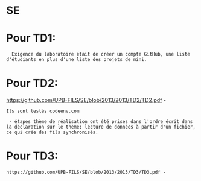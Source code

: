 # SE

# Pour TD1: 
  
      Exigence du laboratoire était de créer un compte GitHub, une liste d'étudiants en plus d'une liste des projets de mini.
      
# Pour TD2:
  
   https://github.com/UPB-FILS/SE/blob/2013/2013/TD2/TD2.pdf - 
    
    Ils sont testés codeenv.com
   
     - étapes thème de réalisation ont été prises dans l'ordre écrit dans la déclaration sur le thème: lecture de données à partir d'un fichier, ce qui crée des fils synchronisés.
     
# Pour TD3:
  
    https://github.com/UPB-FILS/SE/blob/2013/2013/TD3/TD3.pdf -
    


  
    
